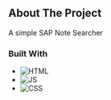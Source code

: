 <!-- ABOUT THE PROJECT -->
## About The Project
A simple SAP Note Searcher



### Built With

* ![HTML]
* ![JS]
* ![CSS]


<!-- MARKDOWN LINKS & IMAGES -->
<!-- https://www.markdownguide.org/basic-syntax/#reference-style-links -->
[HTML]: https://img.shields.io/badge/-HTML-green
[JS]: https://img.shields.io/badge/-JS-yellow
[CSS]: https://img.shields.io/badge/-CSS-red
